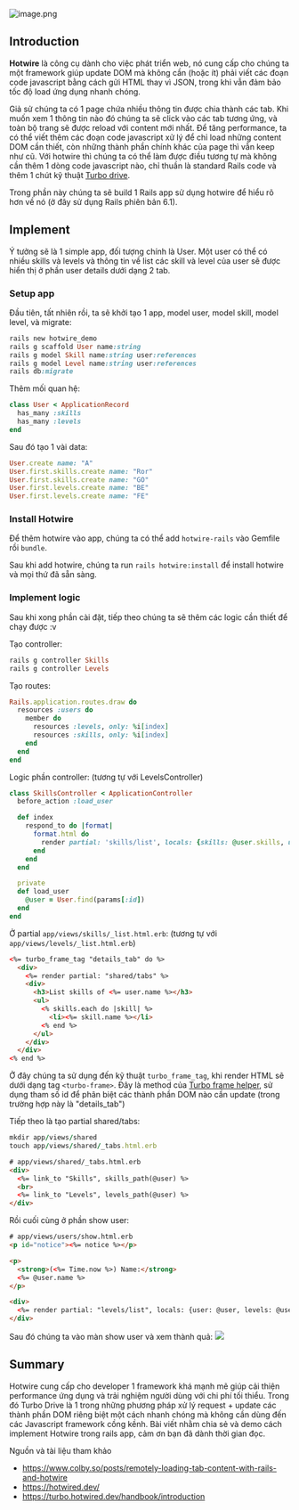 ![image.png](https://images.viblo.asia/4b75ff97-c845-48b6-af4e-a1e93e00f920.png)
## Introduction
**Hotwire** là công cụ dành cho việc phát triển web, nó cung cấp cho chúng ta một framework giúp update DOM mà không cần (hoặc ít) phải viết các đoạn code javascript bằng cách gửi HTML thay vì JSON, trong khi vẫn đảm bảo tốc độ load ứng dụng nhanh chóng.

Giả sử chúng ta có 1 page chứa nhiều thông tin được chia thành các tab. Khi muốn xem 1 thông tin nào đó chúng ta sẽ click vào các tab tương ứng, và toàn bộ trang sẽ được reload với content mới nhất. Để tăng performance, ta có thể viết thêm các đoạn code javascript xử lý để chỉ load những content DOM cần thiết, còn những thành phần chính khác của page thì vẫn keep như cũ. Với hotwire thì chúng ta có thể làm được điều tương tự mà không cần thêm 1 dòng code javascript nào, chỉ thuần là standard Rails code và thêm 1 chút kỹ thuật  [Turbo drive](https://turbo.hotwired.dev/handbook/drive).

Trong phần này chúng ta sẽ build 1 Rails app sử dụng hotwire để hiểu rõ hơn về nó (ở đây sử dụng Rails phiên bản 6.1).
## Implement
Ý tưởng sẽ là 1 simple app, đối tượng chính là User. Một user có thể có nhiều skills và levels và thông tin về list các skill và level của user sẽ được hiển thị ở phần user details dưới dạng 2 tab.

### Setup app
Đầu tiên, tất nhiên rồi, ta sẽ khởi tạo 1 app, model user, model skill, model level, và migrate:
```ruby
rails new hotwire_demo
rails g scaffold User name:string
rails g model Skill name:string user:references
rails g model Level name:string user:references
rails db:migrate
```
Thêm mối quan hệ:
```ruby
class User < ApplicationRecord
  has_many :skills
  has_many :levels
end
```
Sau đó tạo 1 vài data:
```ruby
User.create name: "A"
User.first.skills.create name: "Ror"
User.first.skills.create name: "GO"
User.first.levels.create name: "BE"
User.first.levels.create name: "FE"
```
### Install Hotwire
Để thêm hotwire vào app, chúng ta có thể add `hotwire-rails` vào Gemfile rồi `bundle`.

Sau khi add hotwire, chúng ta run `rails hotwire:install` để install hotwire và mọi thứ đã sẵn sàng.
### Implement logic
Sau khi xong phần cài đặt, tiếp theo chúng ta sẽ thêm các logic cần thiết để chạy được :v

Tạo controller:
```ruby
rails g controller Skills
rails g controller Levels
```
Tạo routes:
```ruby
Rails.application.routes.draw do
  resources :users do
    member do
      resources :levels, only: %i[index]
      resources :skills, only: %i[index]
    end
  end
end
```
Logic phần controller: (tương tự với LevelsController)
```ruby
class SkillsController < ApplicationController
  before_action :load_user

  def index
    respond_to do |format|
      format.html do
        render partial: 'skills/list', locals: {skills: @user.skills, user: @user}
      end
    end
  end

  private
  def load_user
    @user = User.find(params[:id])
  end
end
```
Ở partial `app/views/skills/_list.html.erb`: (tương tự với `app/views/levels/_list.html.erb`)
```html
<%= turbo_frame_tag "details_tab" do %>
  <div>
    <%= render partial: "shared/tabs" %>
    <div>
      <h3>List skills of <%= user.name %></h3>
      <ul>
        <% skills.each do |skill| %>
          <li><%= skill.name %></li>
        <% end %>
      </ul>
    </div>
  </div>
<% end %>
```
Ở đây chúng ta sử dụng đến kỹ thuật `turbo_frame_tag`, khi render HTML sẽ dưới dạng tag `<turbo-frame>`. Đây là method của [Turbo frame helper](https://github.com/hotwired/turbo-rails/blob/main/app/helpers/turbo/frames_helper.rb), sử dụng tham số id để phân biệt các thành phần DOM nào cần update (trong trường hợp này là "details_tab")

Tiếp theo là tạo partial shared/tabs:
```ruby
mkdir app/views/shared
touch app/views/shared/_tabs.html.erb
```
```html
# app/views/shared/_tabs.html.erb
<div>
  <%= link_to "Skills", skills_path(@user) %>
  <br>
  <%= link_to "Levels", levels_path(@user) %>
</div>
```
Rồi cuối cùng ở phần show user:
```html
# app/views/users/show.html.erb
<p id="notice"><%= notice %></p>

<p>
  <strong>(<%= Time.now %>) Name:</strong>
  <%= @user.name %>
</p>

<div>
  <%= render partial: "levels/list", locals: {user: @user, levels: @user.levels} %>
</div>
```
Sau đó chúng ta vào màn show user và xem thành quả:
![](https://images.viblo.asia/6d7c1c42-c093-4a32-b961-0c87d4d9717c.gif)
## Summary
Hotwire cung cấp cho developer 1 framework khá mạnh mẽ giúp cải thiện performance ứng dụng và trải nghiệm người dùng với chi phí tối thiểu. Trong đó Turbo Drive là 1 trong những phương pháp xử lý request + update các thành phần DOM riêng biệt một cách nhanh chóng mà không cần dùng đến các Javascript framework cồng kềnh. Bài viết nhằm chia sẻ và demo cách implement Hotwire trong rails app, cảm ơn bạn đã dành thời gian đọc. 

Nguồn và tài liệu tham khảo
* https://www.colby.so/posts/remotely-loading-tab-content-with-rails-and-hotwire
* https://hotwired.dev/
* https://turbo.hotwired.dev/handbook/introduction